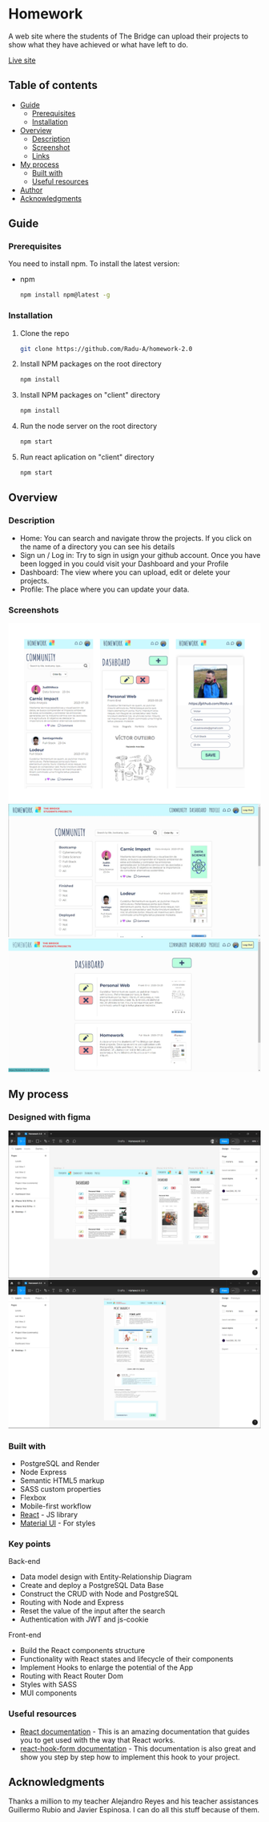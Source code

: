 

# Homework

A web site where the students of The Bridge can upload their projects to show what they have achieved or what have left to do.

<a href="https://homework-2-0-client.onrender.com/" class="live-site">Live site</a>

<!-- <a href="https://homework-2-0-client.onrender.com/" class="live-site">Homework</a> -->

## Table of contents

- [Guide](#guide)
  - [Prerequisites](#prerequisites)
  - [Installation](#installation)
- [Overview](#overview)
  - [Description](#description)
  - [Screenshot](#screenshot)
  - [Links](#links)
- [My process](#my-process)
  - [Built with](#built-with)
  - [Useful resources](#useful-resources)
- [Author](#author)
- [Acknowledgments](#acknowledgments)

## Guide

### Prerequisites

You need to install npm. To install the latest version:

- npm
  ```sh
  npm install npm@latest -g
  ```

### Installation

1. Clone the repo
   ```sh
   git clone https://github.com/Radu-A/homework-2.0
   ```
2. Install NPM packages on the root directory
   ```sh
   npm install
   ```
3. Install NPM packages on "client" directory
   ```js
   npm install
   ```
4. Run the node server on the root directory
   ```js
   npm start
   ```
5. Run react aplication on "client" directory
   ```js
   npm start
   ```

## Overview

### Description

- Home: You can search and navigate throw the projects. If you click on the name of a directory you can see his details
- Sign un / Log in: Try to sign in usign your github account. Once you have been logged in you could visit your Dashboard and your Profile
- Dashboard: The view where you can upload, edit or delete your projects.
- Profile: The place where you can update your data.

### Screenshots

<!-- ![screenshot-mobile](./assets/screenshot-mobile.jpg) -->
<!-- ![screenshot-desktop-communit](./assets/screenshot-desktop-community.jpg)
![screenshot-desktop-dashboard](./assets/screenshot-desktop-dashboard.jpg) -->

<div style="width:100%" class="img-div">
   <img src="./assets/screenshot-mobile.jpg" alt="image">
   <img src="./assets/screenshot-desktop-community.jpg" alt="image">
   <img src="./assets/screenshot-desktop-dashboard.jpg" alt="image">
</div>

## My process

### Designed with figma

<div style="width:100%" class="img-div" style="display:flex;flex-direction:column;justify-content:center;align-items:center;gap:2rem;">
   <img src="./assets/design-dashboard.jpg" alt="image">
   <img src="./assets/design-project-details.jpg" alt="image">
</div>

### Built with

- PostgreSQL and Render
- Node Express
- Semantic HTML5 markup
- SASS custom properties
- Flexbox
- Mobile-first workflow
- [React](https://reactjs.org/) - JS library
- [Material UI](https://mui.com/) - For styles

### Key points

Back-end

- Data model design with Entity-Relationship Diagram
- Create and deploy a PostgreSQL Data Base
- Construct the CRUD with Node and PostgreSQL
- Routing with Node and Express
- Reset the value of the input after the search
- Authentication with JWT and js-cookie

Front-end

- Build the React components structure
- Functionality with React states and lifecycle of their components
- Implement Hooks to enlarge the potential of the App
- Routing with React Router Dom
- Styles with SASS
- MUI components

### Useful resources

- [React documentation](https://es.react.dev/learn) - This is an amazing documentation that guides you to get used with the way that React works.
- [react-hook-form documentation](https://react-hook-form.com/get-started) - This documentation is also great and show you step by step how to implement this hook to your project.

## Acknowledgments

Thanks a million to my teacher Alejandro Reyes and his teacher assistances Guillermo Rubio and Javier Espinosa. I can do all this stuff because of them.